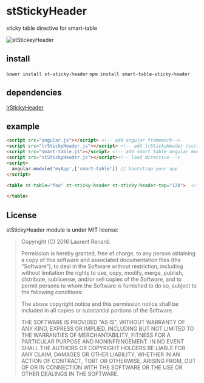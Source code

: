 # stStickyHeader
sticky table directive for smart-table

![stStickeyHeader](http://i.imgur.com/ocN250H.gif)

## install 

``bower install st-sticky-header``
``npm install smart-table-sticky-header``

## dependencies

[lrStickyHeader](https://github.com/lorenzofox3/lrStickyHeader)

## example

```html
<script src="angular.js"></script> <!-- add angular framework-->
<script src="lrStickyHeader.js"></script> <!-- add lrStickyHeader (script framework agnostic) --> 
<script src="smart-table.js"></script> <!-- add smart table angular module --> 
<script src="stStickyHeader.js"></script><!-- load directive --> 
<script>
  angular.module('myApp',['smart-table']) // bootstrap your app 
</script>

<table st-table="foo" st-sticky-header st-sticky-header-top="120">  <!-- use st-sticky-header directive on the smart-table element -->

</table>
```

## License

stStickyHeader module is under MIT license:

> Copyright (C) 2016 Laurent Renard.
>
> Permission is hereby granted, free of charge, to any person
> obtaining a copy of this software and associated documentation files
> (the "Software"), to deal in the Software without restriction,
> including without limitation the rights to use, copy, modify, merge,
> publish, distribute, sublicense, and/or sell copies of the Software,
> and to permit persons to whom the Software is furnished to do so,
> subject to the following conditions:
>
> The above copyright notice and this permission notice shall be
> included in all copies or substantial portions of the Software.
>
> THE SOFTWARE IS PROVIDED "AS IS", WITHOUT WARRANTY OF ANY KIND,
> EXPRESS OR IMPLIED, INCLUDING BUT NOT LIMITED TO THE WARRANTIES OF
> MERCHANTABILITY, FITNESS FOR A PARTICULAR PURPOSE AND
> NONINFRINGEMENT. IN NO EVENT SHALL THE AUTHORS OR COPYRIGHT HOLDERS
> BE LIABLE FOR ANY CLAIM, DAMAGES OR OTHER LIABILITY, WHETHER IN AN
> ACTION OF CONTRACT, TORT OR OTHERWISE, ARISING FROM, OUT OF OR IN
> CONNECTION WITH THE SOFTWARE OR THE USE OR OTHER DEALINGS IN THE
> SOFTWARE.
